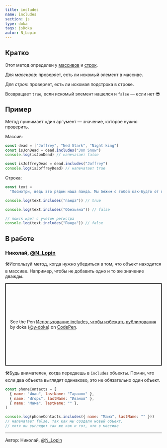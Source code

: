 ```yaml
---
title: includes
name: includes
section: js
type: doka
tags: jsDoka
autor: N_Lopin
---
```


## Кратко

Этот метод определен у [массивов](/posts/js/doka/arrays/) и [строк](/posts/js/doka/string/).

Для _массивов_: проверяет, есть ли искомый элемент в массиве.

Для _строк_: проверяет, есть ли искомая подстрока в строке.

Возвращает `true`, если искомый элемент нашелся и `false` — если нет 😎

## Пример

Метод принимает один аргумент — значение, которое нужно проверить.

Массив:

```jsx
const dead = ["Joffrey", "Ned Stark", "Night king"]
const isJonDead = dead.includes("Jon Snow")
console.log(isJonDead) // напечатает false

const isJoffreyDead = dead.includes("Joffrey")
console.log(isJoffreyDead) // напечатает true
```

Строка:

```jsx
const text =
  "Посмотри, ведь это рядом наша панда. Мы бежим с тобой как-будто от гепарда."

console.log(text.includes("панда")) // true

console.log(text.includes("Обезьяна")) // false

// поиск идет с учетом регистра
console.log(text.includes("Панда")) // false
```

## В работе

<h3>Николай, <a href="https://twitter.com/N_Lopin" target="_blank" rel="nofollow noopener noreferrer" class="twitter">@N_Lopin</a></h3>

🛠Используй метод, когда нужно убедиться в том, что объект находится в массиве. Например, чтобы не добавить одно и то же значение дважды.

<p class="codepen" data-height="265" data-theme-id="light" data-default-tab="css,result" data-user="y-doka" data-slug-hash="VwjwNzg" style="height: 265px; box-sizing: border-box; display: flex; align-items: center; justify-content: center; border: 2px solid; margin: 1em 0; padding: 1em;" data-pen-title="Использование includes, чтобы избежать дублирования">
  <span>See the Pen <a href="https://codepen.io/y-doka/pen/VwjwNzg">
  Использование includes, чтобы избежать дублирования</a> by doka (<a href="https://codepen.io/y-doka">@y-doka</a>)
  on <a href="https://codepen.io">CodePen</a>.</span>
</p>
<script async src="https://static.codepen.io/assets/embed/ei.js"></script>

🛠Будь внимателен, когда передаешь в `includes` объекты. Помни, что если два объекта выглядят одинаково, это не обязательно один объект.

```jsx
const phoneContacts = [
  { name: "Иван", lastName: "Таранов" },
  { name: "Игорь", lastName: "Иванов" },
  { name: "Мама", lastName: "" },
]

console.log(phoneContacts.includes({ name: "Мама", lastName: "" }))
// напечатает false, так как мы создали новый объект,
// хотя он выглядит так же как и тот, что в массиве
```

---

<p>Автор: Николай, <a href="https://twitter.com/N_Lopin" target="_blank" rel="nofollow noopener noreferrer" class="twitter">@N_Lopin</a></p>
